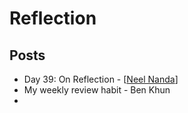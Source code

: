 # Reflection

## Posts
- Day 39: On Reflection - [[Neel Nanda]]
- My weekly review habit - Ben Khun
- 

[//begin]: # "Autogenerated link references for markdown compatibility"
[Neel Nanda]: neel-nanda "Neel Nanda"
[//end]: # "Autogenerated link references"
